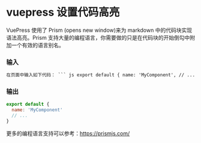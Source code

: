 # vuepress 设置代码高亮

VuePress 使用了 Prism (opens new window)来为 markdown 中的代码块实现语法高亮。Prism 支持大量的编程语言，你需要做的只是在代码块的开始倒勾中附加一个有效的语言别名。

### 输入

````html
在页面中输入如下代码： ``` js export default { name: 'MyComponent', // ... } ```
````

### 输出

```js
export default {
  name: 'MyComponent'
  // ...
}
```

更多的编程语言支持可以参考：<a href="https://prismjs.com/#supported-languages" target="_blank">https://prismjs.com/</a>

